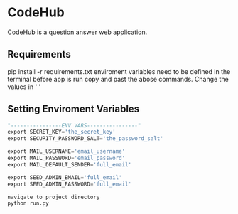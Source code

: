 # CodeHub

CodeHub is a question answer web application.

## Requirements
pip install -r requirements.txt
enviroment variables need to be defined in the terminal before app is run
copy and past the abose commands. Change the values in ' '

## Setting Enviroment Variables

```python
"----------------ENV VARS----------------"
export SECRET_KEY='the_secret_key'
export SECURITY_PASSWORD_SALT='the_password_salt'

export MAIL_USERNAME='email_username'
export MAIL_PASSWORD='email_password'
export MAIL_DEFAULT_SENDER='full_email'

export SEED_ADMIN_EMAIL='full_email' 
export SEED_ADMIN_PASSWORD='full_email' 
```


```Run
navigate to project directory 
python run.py
```